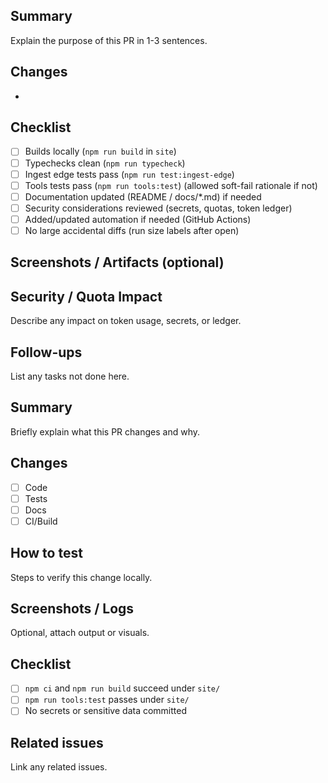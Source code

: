 ## Summary
Explain the purpose of this PR in 1-3 sentences.

## Changes
-

## Checklist
- [ ] Builds locally (`npm run build` in `site`)
- [ ] Typechecks clean (`npm run typecheck`)
- [ ] Ingest edge tests pass (`npm run test:ingest-edge`)
- [ ] Tools tests pass (`npm run tools:test`) (allowed soft-fail rationale if not)
- [ ] Documentation updated (README / docs/*.md) if needed
- [ ] Security considerations reviewed (secrets, quotas, token ledger)
- [ ] Added/updated automation if needed (GitHub Actions)
- [ ] No large accidental diffs (run size labels after open)

## Screenshots / Artifacts (optional)

## Security / Quota Impact
Describe any impact on token usage, secrets, or ledger.

## Follow-ups
List any tasks not done here.
## Summary
Briefly explain what this PR changes and why.

## Changes
- [ ] Code
- [ ] Tests
- [ ] Docs
- [ ] CI/Build

## How to test
Steps to verify this change locally.

## Screenshots / Logs
Optional, attach output or visuals.

## Checklist
- [ ] `npm ci` and `npm run build` succeed under `site/`
- [ ] `npm run tools:test` passes under `site/`
- [ ] No secrets or sensitive data committed

## Related issues
Link any related issues.
